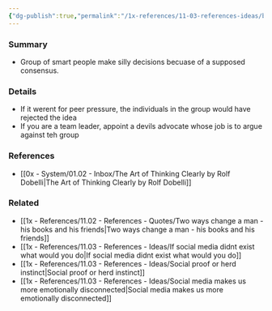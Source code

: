 ```yaml
---
{"dg-publish":true,"permalink":"/1x-references/11-03-references-ideas/beware-of-groupthink/","dgHomeLink":true,"dgPassFrontmatter":false,"dgShowBacklinks":true,"dgShowLocalGraph":false,"dgShowInlineTitle":true}
---
```



### Summary
- Group of smart people make silly decisions becuase of a supposed consensus.

### Details
- If it werent for peer pressure, the individuals in the group would have rejected the idea
- If you are a team leader, appoint a devils advocate whose job is to argue against teh group

### References
- [[0x - System/01.02 - Inbox/The Art of Thinking Clearly by Rolf Dobelli|The Art of Thinking Clearly by Rolf Dobelli]]

### Related
- [[1x - References/11.02 - References - Quotes/Two ways change a man - his books and his friends|Two ways change a man - his books and his friends]]
- [[1x - References/11.03 - References - Ideas/If social media didnt exist what would you do|If social media didnt exist what would you do]]
- [[1x - References/11.03 - References - Ideas/Social proof or herd instinct|Social proof or herd instinct]]
- [[1x - References/11.03 - References - Ideas/Social media makes us more emotionally disconnected|Social media makes us more emotionally disconnected]]
